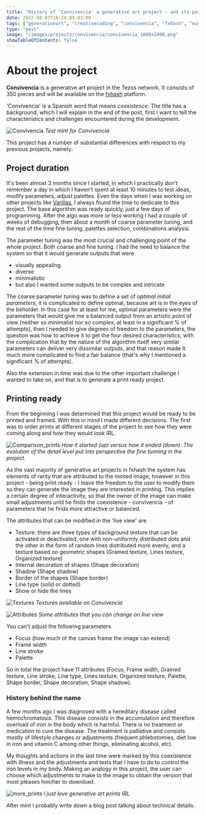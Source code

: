 ```yaml
---
title: "History of 'Convivencia' a generative art project - and its personal background"
date: 2022-08-07T18:24:09-03:00
tags: ["generativeart", "creativecoding", "convivencia", "fxhash", "mint"]
type: "post"
image: "/images/projects/convivencia/convivencia_1000x1000.png"
showTableOfContents: false
---
```


# About the project

**Convivencia** is a generative art project in the Tezos network. It consists of 350 pieces and will be available on the [fxhash](https://www.fxhash.xyz/) platform.

'Convivencia' is a Spanish word that means _coexistence_. The title has a background, which I will explain in the end of the post, first I want to tell the characteristics and challenges encountered during the development.

![Convivencia](/images/projects/convivencia/convivencia_800x800.png)
*Test mint for Convivencia*

This project has a number of substantial differences with respect to my previous projects, namely:

## Project duration

It's been almost 3 months since I started, in which I practically don't remember a day in which I haven't spent at least 10 minutes to test ideas, modify parameters, adjust palettes. Even the days when I was working on other projects like [Varillas](https://www.fxhash.xyz/generative/slug/varillas), I always found the time to dedicate to this project. The base algorithm was ready quickly, just a few days of programming. After the algo was more or less working I had a couple of weeks of debugging, then about a month of coarse parameter tuning, and the rest of the time fine tuning, palettes selection, combinations analysis.

The parameter tuning was the most crucial and challenging point of the whole project. Both coarse and fine tuning. I had the need to balance the system so that it would generate outputs that were
- visually appealing
- diverse
- minimalistic
- but also I wanted some outputs to be complex and intricate


The coarse parameter tuning was to define a set of _optimal initial parameters_, it is complicated to define optimal, because art is in the eyes of the beholder. In this case for at least for me, optimal parameters were the parameters that would give me a balanced output from an artistic point of view (neither so minimalist nor so complex, at least in a significant % of attempts), then I needed to give degrees of freedom to the parameters, the question was how to achieve it to get the four desired characteristics, with the complication that by the nature of the algorithm itself very similar parameters can deliver very dissimilar outputs, and that reason made it much more complicated to find a fair balance (that's why I mentioned a significant % of attempts).

Also the extension in time was due to the other important challenge I wanted to take on, and that is to generate a print ready project.


## Printing ready

From the beginning I was determined that this project would be ready to be printed and framed. With this in mind I made different decisions. The first was to order prints at different stages of the project to see how they were coming along and how they would look IRL.

![Comparison_prints](/images/projects/convivencia/IMG_20220805_094835.jpg)
*How it started (up) versus how it ended (down). The evolution of the detail level put into perspective the fine tunning in the project.*

As the vast majority of generative art projects in fxhash the system has elements of rarity that are attributed to the minted image, however in this project - being print ready - I leave the freedom to the user to modify them so they can generate the image they are interested in printing. This implies a certain degree of interactivity, so that the owner of the image can make small adjustments until he finds the coexistence - convivencia - of parameters that he finds more attractive or balanced.

The attributes that can be modified in the 'live view' are
- Texture: there are three types of background texture that can be activated or deactivated, one with non-uniformly distributed dots and the other in the form of random lines distributed more evenly, and a texture based on geometric shapes (Grained texture, Lines texture, Organized texture)
- Internal decoration of shapes (Shape decoration)
- Shadow (Shape shadow)
- Border of the shapes (Shape border)
- Line type (solid or dotted)
- Show or hide the lines

![Textures](/images/projects/convivencia/Convivencia.png)
*Textures available on Convivencia*

![Attributes](/images/projects/convivencia/Convivencia2.png)
*Some attributes that you can change on live view*

You can't adjust the following parameters
- Focus (how much of the canvas frame the image can extend)
- Frame width
- Line stroke
- Palette

So in total the project have 11 attributes (Focus, Frame width, Grained texture, Line stroke, Line type, Lines texture, Organized texture, Palette, Shape border, Shape decoration, Shape shadow).


### History behind the name

A few months ago I was diagnosed with a hereditary disease called hemochromatosis. This disease consists in the accumulation and therefore overload of iron in the body which is harmful. There is no treatment or medication to cure the disease. The treatment is palliative and consists mostly of lifestyle changes or adjustments (frequent phlebotomies, diet low in iron and vitamin C among other things, eliminating alcohol, etc).

My thoughts and actions in the last time were marked by this coexistence with illness and the adjustments and tests that I have to do to control the iron levels in my body. Making an analogy in this project, the user can choose which adjustments to make to the image to obtain the version that most pleases him/her to download.

![more_prints](/images/projects/convivencia/IMG_20220805_095603.jpg)
*I just love generative art prints IRL*

After mint I probably write down a blog post talking about technical details.
